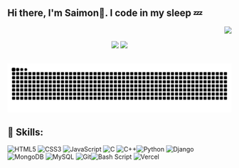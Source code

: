 <H2 align ="left"> Hi there, I'm Saimon👋. I code in my sleep 💤</H2>
<div align="right">
  <img src="https://profile-counter.glitch.me/SaimonThapa/count.svg?"  />
</div>
<div align ="center">
  
  ![](http://github-profile-summary-cards.vercel.app/api/cards/profile-details?username=SaimonThapa&theme=dark)[](https://github-readme-stats.vercel.app/api/top-langs/?username=SaimonThapa&theme=dark&hide_border=true&include_all_commits=false&count_private=false&layout=compact)
  ![](https://github-readme-stats.vercel.app/api?username=SaimonThapa&theme=dark&hide_border=true&include_all_commits=false&count_private=false)[](https://nirzak-streak-stats.vercel.app/?user=SaimonThapa&theme=dark&hide_border=true)
</div>  
<br clear="both">
<img src="https://raw.githubusercontent.com/SaimonThapa/SaimonThapa/output/snake.svg" alt="Snake animation" />
</p>
<H2 align="left">💼 Skills:</H2>

![HTML5](https://img.shields.io/badge/html5-%23E34F26.svg?style=for-the-badge&logo=html5&logoColor=white) ![CSS3](https://img.shields.io/badge/css3-%231572B6.svg?style=for-the-badge&logo=css3&logoColor=white)  ![JavaScript](https://img.shields.io/badge/javascript-%23323330.svg?style=for-the-badge&logo=javascript&logoColor=%23F7DF1E) ![C](https://img.shields.io/badge/c-%2300599C.svg?style=for-the-badge&logo=c&logoColor=white) ![C++](https://img.shields.io/badge/c++-%2300599C.svg?style=for-the-badge&logo=c%2B%2B&logoColor=white)![Python](https://img.shields.io/badge/python-3670A0?style=for-the-badge&logo=python&logoColor=ffdd54)  ![Django](https://img.shields.io/badge/django-%23092E20.svg?style=for-the-badge&logo=django&logoColor=white) ![MongoDB](https://img.shields.io/badge/MongoDB-%234ea94b.svg?style=for-the-badge&logo=mongodb&logoColor=white) ![MySQL](https://img.shields.io/badge/mysql-4479A1.svg?style=for-the-badge&logo=mysql&logoColor=white) ![Git](https://img.shields.io/badge/git-%23F05033.svg?style=for-the-badge&logo=git&logoColor=white)![Bash Script](https://img.shields.io/badge/bash_script-%23121011.svg?style=for-the-badge&logo=gnu-bash&logoColor=white) ![Vercel](https://img.shields.io/badge/vercel-%23000000.svg?style=for-the-badge&logo=vercel&logoColor=white)


